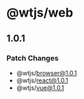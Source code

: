 # @wtjs/web

## 1.0.1

### Patch Changes

- @wtjs/browser@1.0.1
- @wtjs/react@1.0.1
- @wtjs/vue@1.0.1
